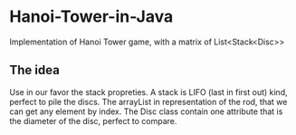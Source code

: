 # Hanoi-Tower-in-Java
Implementation of Hanoi Tower game, with a matrix of List&lt;Stack&lt;Disc>>

## The idea

Use in our favor the stack propreties. A stack is LIFO (last in first out) kind, perfect to pile the discs. The arrayList in representation of the rod, that we can get any element by index. The Disc class contain one attribute that is the diameter of the disc, perfect to compare.
